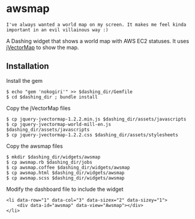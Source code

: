 awsmap
======

    I've always wanted a world map on my screen. It makes me feel kinda important in an evil villainous way :)

A Dashing widget that shows a world map with AWS EC2 statuses. It uses [jVectorMap](http://jvectormap.com) to show the map.

## Installation

Install the gem

    $ echo "gem 'nokogiri'" >> $dashing_dir/Gemfile
    $ cd $dashing_dir ; bundle install

Copy the jVectorMap files

    $ cp jquery-jvectormap-1.2.2.min.js $dashing_dir/assets/javascripts
    $ cp jquery-jvectormap-world-mill-en.js $dashing_dir/assets/javascripts   
    $ cp jquery-jvectormap-1.2.2.css $dashing_dir/assets/stylesheets

Copy the awsmap files

    $ mkdir $dashing_dir/widgets/awsmap
    $ cp awsmap.rb $dashing_dir/jobs
    $ cp awsmap.coffee $dashing_dir/widgets/awsmap
    $ cp awsmap.html $dashing_dir/widgets/awsmap
    $ cp awsmap.scss $dashing_dir/widgets/awsmap
     
Modify the dashboard file to include the widget

    <li data-row="1" data-col="3" data-sizex="2" data-sizey="1">
        <div data-id="awsmap" data-view="Awsmap"></div>
    </li>
